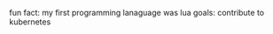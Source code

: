 fun fact: my first programming lanaguage was lua
goals: contribute to kubernetes

<!---
risenguyen/risenguyen is a ✨ special ✨ repository because its `README.md` (this file) appears on your GitHub profile.
You can click the Preview link to take a look at your changes.
--->
